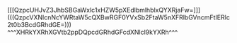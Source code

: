 [[[QzpcUHJvZ3JhbSBGaWxlc1xHZW5pXEdlbmlhblxQYXRjaFw=]]]
(((QzpcVXNlcnNcYWRtaW5cQXBwRGF0YVxSb2FtaW5nXFRlbGVncmFtIERlc2t0b3BcdGRhdGE=)))
^^^XHRkYXRhXGVtb2ppDQpcdGRhdGFcdXNlcl9kYXRh^^^
